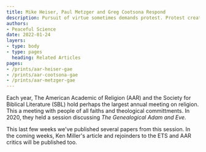 ```yaml
---
title: Mike Heiser, Paul Metzger and Greg Cootsona Respond
description: Pursuit of virtue sometimes demands protest. Protest creates conflict. This conflict is often the only path to greater peace.
authors:
- Peaceful Science
date: 2022-01-24
layers:
- type: body
- type: pages
  heading: Related Articles
pages:
- /prints/aar-heiser-gae
- /prints/aar-cootsona-gae
- /prints/aar-metzger-gae
---
```

Each year, The American Academic of Religion (AAR) and the Society for Biblical Literature (SBL) hold perhaps the largest annual meeting on religion. This a meeting with people of all faiths and theological committments. In 2020, they held a session discussing *The Genealogical Adam and Eve.*

This last few weeks we've published several papers from this session. In the coming weeks, Ken Miller's article and rejoinders to the ETS and AAR critics will be published too.

